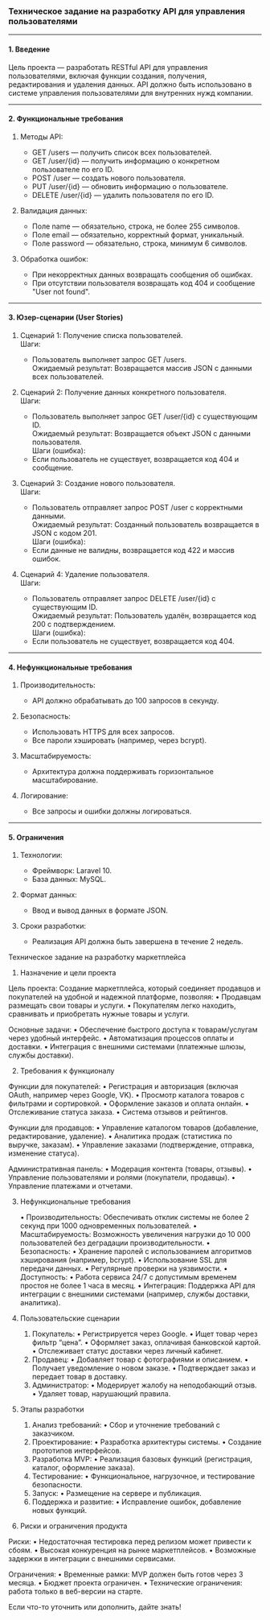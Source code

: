 ### Техническое задание на разработку API для управления пользователями  

---

#### 1. Введение  
Цель проекта — разработать RESTful API для управления пользователями, включая функции создания, получения, редактирования и удаления данных. API должно быть использовано в системе управления пользователями для внутренних нужд компании.  

---

#### 2. Функциональные требования  

1. Методы API:  
   - GET /users — получить список всех пользователей.  
   - GET /user/{id} — получить информацию о конкретном пользователе по его ID.  
   - POST /user — создать нового пользователя.  
   - PUT /user/{id} — обновить информацию о пользователе.  
   - DELETE /user/{id} — удалить пользователя по его ID.  

2. Валидация данных:  
   - Поле name — обязательно, строка, не более 255 символов.  
   - Поле email — обязательно, корректный формат, уникальный.  
   - Поле password — обязательно, строка, минимум 6 символов.  

3. Обработка ошибок:  
   - При некорректных данных возвращать сообщения об ошибках.  
   - При отсутствии пользователя возвращать код 404 и сообщение "User not found".  

---

#### 3. Юзер-сценарии (User Stories)  

1. Сценарий 1: Получение списка пользователей.  
   Шаги:  
   - Пользователь выполняет запрос GET /users.  
   Ожидаемый результат: Возвращается массив JSON с данными всех пользователей.  

2. Сценарий 2: Получение данных конкретного пользователя.  
   Шаги:  
   - Пользователь выполняет запрос GET /user/{id} с существующим ID.  
   Ожидаемый результат: Возвращается объект JSON с данными пользователя.  
   Шаги (ошибка):  
   - Если пользователь не существует, возвращается код 404 и сообщение.  

3. Сценарий 3: Создание нового пользователя.  
   Шаги:  
   - Пользователь отправляет запрос POST /user с корректными данными.  
   Ожидаемый результат: Созданный пользователь возвращается в JSON с кодом 201.  
   Шаги (ошибка):  
   - Если данные не валидны, возвращается код 422 и массив ошибок.  

4. Сценарий 4: Удаление пользователя.  
   Шаги:  
   - Пользователь отправляет запрос DELETE /user/{id} с существующим ID.  
   Ожидаемый результат: Пользователь удалён, возвращается код 200 с подтверждением.  
   Шаги (ошибка):  
   - Если пользователь не существует, возвращается код 404.  

---

#### 4. Нефункциональные требования  

1. Производительность:  
   - API должно обрабатывать до 100 запросов в секунду.  

2. Безопасность:  
   - Использовать HTTPS для всех запросов.  
   - Все пароли хэшировать (например, через bcrypt).  

3. Масштабируемость:  
   - Архитектура должна поддерживать горизонтальное масштабирование.  

4. Логирование:  
   - Все запросы и ошибки должны логироваться.  

---

#### 5. Ограничения  

1. Технологии:  
   - Фреймворк: Laravel 10.  
   - База данных: MySQL.  

2. Формат данных:  
   - Ввод и вывод данных в формате JSON.  

3. Сроки разработки:  
   - Реализация API должна быть завершена в течение 2 недель.


Техническое задание на разработку маркетплейса

1. Назначение и цели проекта

Цель проекта:
Создание маркетплейса, который соединяет продавцов и покупателей на удобной и надежной платформе, позволяя:
	•	Продавцам размещать свои товары и услуги.
	•	Покупателям легко находить, сравнивать и приобретать нужные товары и услуги.

Основные задачи:
	•	Обеспечение быстрого доступа к товарам/услугам через удобный интерфейс.
	•	Автоматизация процессов оплаты и доставки.
	•	Интеграция с внешними системами (платежные шлюзы, службы доставки).

2. Требования к функционалу

Функции для покупателей:
	•	Регистрация и авторизация (включая OAuth, например через Google, VK).
	•	Просмотр каталога товаров с фильтрами и сортировкой.
	•	Оформление заказов и оплата онлайн.
	•	Отслеживание статуса заказа.
	•	Система отзывов и рейтингов.

Функции для продавцов:
	•	Управление каталогом товаров (добавление, редактирование, удаление).
	•	Аналитика продаж (статистика по выручке, заказам).
	•	Управление заказами (подтверждение, отправка, изменение статуса).

Административная панель:
	•	Модерация контента (товары, отзывы).
	•	Управление пользователями и ролями (покупатели, продавцы).
	•	Управление платежами и отчетами.

3. Нефункциональные требования

	•	Производительность: Обеспечивать отклик системы не более 2 секунд при 1000 одновременных пользователей.
	•	Масштабируемость: Возможность увеличения нагрузки до 10 000 пользователей без деградации производительности.
	•	Безопасность:
	•	Хранение паролей с использованием алгоритмов хэширования (например, bcrypt).
	•	Использование SSL для передачи данных.
	•	Регулярные проверки на уязвимости.
	•	Доступность:
	•	Работа сервиса 24/7 с допустимым временем простоя не более 1 часа в месяц.
	•	Интеграция: Поддержка API для интеграции с внешними системами (например, службы доставки, аналитика).

4. Пользовательские сценарии

	1.	Покупатель:
	•	Регистрируется через Google.
	•	Ищет товар через фильтр “цена”.
	•	Оформляет заказ, оплачивая банковской картой.
	•	Отслеживает статус доставки через личный кабинет.
	2.	Продавец:
	•	Добавляет товар с фотографиями и описанием.
	•	Получает уведомление о новом заказе.
	•	Подтверждает заказ и передает товар в доставку.
	3.	Администратор:
	•	Модерирует жалобу на неподобающий отзыв.
	•	Удаляет товар, нарушающий правила.

5. Этапы разработки

	1.	Анализ требований:
	•	Сбор и уточнение требований с заказчиком.
	2.	Проектирование:
	•	Разработка архитектуры системы.
	•	Создание прототипов интерфейсов.
	3.	Разработка MVP:
	•	Реализация базовых функций (регистрация, каталог, оформление заказа).
	4.	Тестирование:
	•	Функциональное, нагрузочное, и тестирование безопасности.
	5.	Запуск:
	•	Размещение на сервере и публикация.
	6.	Поддержка и развитие:
	•	Исправление ошибок, добавление новых функций.

6. Риски и ограничения продукта

Риски:
	•	Недостаточная тестировка перед релизом может привести к сбоям.
	•	Высокая конкуренция на рынке маркетплейсов.
	•	Возможные задержки в интеграции с внешними сервисами.

Ограничения:
	•	Временные рамки: MVP должен быть готов через 3 месяца.
	•	Бюджет проекта ограничен.
	•	Технические ограничения: работа только в веб-версии на старте.

Если что-то уточнить или дополнить, дайте знать!